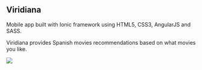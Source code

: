 ## Viridiana

Mobile app built with Ionic framework using HTML5, CSS3, AngularJS and SASS.

Viridiana provides Spanish movies recommendations based on what movies you like.

<img src=http://i.imgur.com/IO3zFFk.png>

